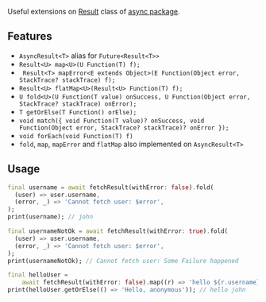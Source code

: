 Useful extensions on [Result](https://pub.dev/documentation/async/latest/async/Result-class.html) class of [async package](https://pub.dev/packages/async).

## Features

- `AsyncResult<T>` alias for `Future<Result<T>>`
- `Result<U> map<U>(U Function(T) f);`
- ` Result<T> mapError<E extends Object>(E Function(Object error, StackTrace? stackTrace) f);`
- `Result<U> flatMap<U>(Result<U> Function(T) f);`
- `U fold<U>(U Function(T value) onSuccess, U Function(Object error, StackTrace? stackTrace) onError);`
- `T getOrElse(T Function() orElse);`
- `void match({ void Function(T value)? onSuccess, void Function(Object error, StackTrace? stackTrace)? onError });`
- `void forEach(void Function(T) f)`
- `fold`, `map`, `mapError` and `flatMap` also implemented on `AsyncResult<T>`

## Usage

```dart
final username = await fetchResult(withError: false).fold(
  (user) => user.username,
  (error, _) => 'Cannot fetch user: $error',
);
print(username); // john

final usernameNotOk = await fetchResult(withError: true).fold(
  (user) => user.username,
  (error, _) => 'Cannot fetch user: $error',
);
print(usernameNotOk); // Cannot fetch user: Some Failure happened

final helloUser =
    await fetchResult(withError: false).map((r) => 'hello ${r.username}');
print(helloUser.getOrElse(() => 'Hello, anonymous')); // hello john
```
